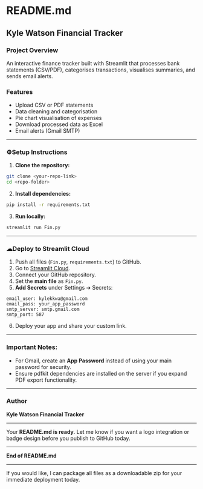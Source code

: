 # README.md

## Kyle Watson Financial Tracker

### **Project Overview**
An interactive finance tracker built with Streamlit that processes bank statements (CSV/PDF), categorises transactions, visualises summaries, and sends email alerts.

### **Features**
- Upload CSV or PDF statements
- Data cleaning and categorisation
- Pie chart visualisation of expenses
- Download processed data as Excel
- Email alerts (Gmail SMTP)

---

### ⚙**Setup Instructions**

1. **Clone the repository:**
```bash
git clone <your-repo-link>
cd <repo-folder>
```

2. **Install dependencies:**
```bash
pip install -r requirements.txt
```

3. **Run locally:**
```bash
streamlit run Fin.py
```

---

### ☁**Deploy to Streamlit Cloud**

1. Push all files (`Fin.py`, `requirements.txt`) to GitHub.
2. Go to [Streamlit Cloud](https://share.streamlit.io).
3. Connect your GitHub repository.
4. Set the **main file** as `Fin.py`.
5. **Add Secrets** under Settings ➔ Secrets:
```
email_user: kylekkwa@gmail.com
email_pass: your_app_password
smtp_server: smtp.gmail.com
smtp_port: 587
```

6. Deploy your app and share your custom link.

---

### **Important Notes:**
- For Gmail, create an **App Password** instead of using your main password for security.
- Ensure pdfkit dependencies are installed on the server if you expand PDF export functionality.

---

### **Author**
**Kyle Watson Financial Tracker**

---

Your **README.md is ready**. Let me know if you want a logo integration or badge design before you publish to GitHub today.

---

**End of README.md**

---

If you would like, I can package all files as a downloadable zip for your immediate deployment today.
